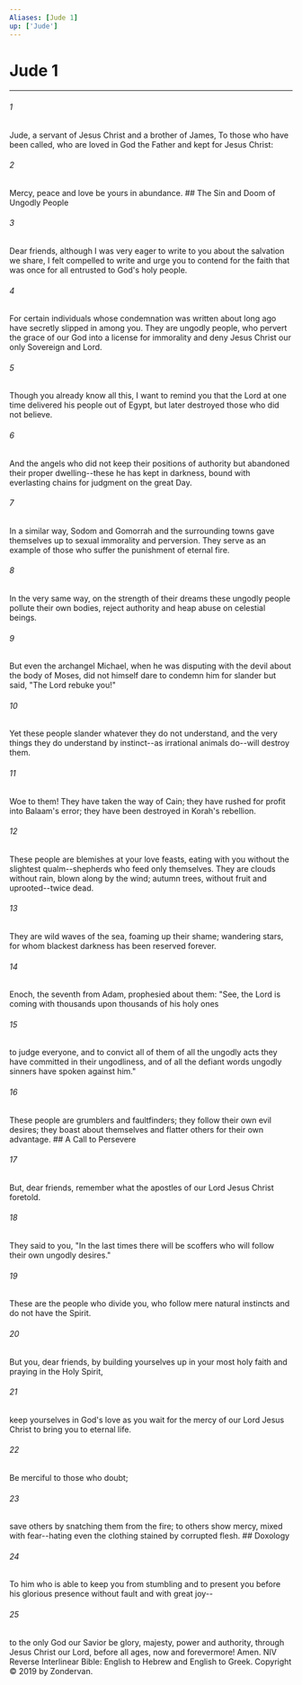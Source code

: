 ```yaml
---
Aliases: [Jude 1]
up: ['Jude']
---
```

# Jude 1

***


###### 1 
Jude, a servant of Jesus Christ and a brother of James, To those who have been called, who are loved in God the Father and kept for Jesus Christ: 

###### 2 
Mercy, peace and love be yours in abundance. ## The Sin and Doom of Ungodly People 

###### 3 
Dear friends, although I was very eager to write to you about the salvation we share, I felt compelled to write and urge you to contend for the faith that was once for all entrusted to God's holy people. 

###### 4 
For certain individuals whose condemnation was written about long ago have secretly slipped in among you. They are ungodly people, who pervert the grace of our God into a license for immorality and deny Jesus Christ our only Sovereign and Lord. 

###### 5 
Though you already know all this, I want to remind you that the Lord at one time delivered his people out of Egypt, but later destroyed those who did not believe. 

###### 6 
And the angels who did not keep their positions of authority but abandoned their proper dwelling--these he has kept in darkness, bound with everlasting chains for judgment on the great Day. 

###### 7 
In a similar way, Sodom and Gomorrah and the surrounding towns gave themselves up to sexual immorality and perversion. They serve as an example of those who suffer the punishment of eternal fire. 

###### 8 
In the very same way, on the strength of their dreams these ungodly people pollute their own bodies, reject authority and heap abuse on celestial beings. 

###### 9 
But even the archangel Michael, when he was disputing with the devil about the body of Moses, did not himself dare to condemn him for slander but said, "The Lord rebuke you!" 

###### 10 
Yet these people slander whatever they do not understand, and the very things they do understand by instinct--as irrational animals do--will destroy them. 

###### 11 
Woe to them! They have taken the way of Cain; they have rushed for profit into Balaam's error; they have been destroyed in Korah's rebellion. 

###### 12 
These people are blemishes at your love feasts, eating with you without the slightest qualm--shepherds who feed only themselves. They are clouds without rain, blown along by the wind; autumn trees, without fruit and uprooted--twice dead. 

###### 13 
They are wild waves of the sea, foaming up their shame; wandering stars, for whom blackest darkness has been reserved forever. 

###### 14 
Enoch, the seventh from Adam, prophesied about them: "See, the Lord is coming with thousands upon thousands of his holy ones 

###### 15 
to judge everyone, and to convict all of them of all the ungodly acts they have committed in their ungodliness, and of all the defiant words ungodly sinners have spoken against him." 

###### 16 
These people are grumblers and faultfinders; they follow their own evil desires; they boast about themselves and flatter others for their own advantage. ## A Call to Persevere 

###### 17 
But, dear friends, remember what the apostles of our Lord Jesus Christ foretold. 

###### 18 
They said to you, "In the last times there will be scoffers who will follow their own ungodly desires." 

###### 19 
These are the people who divide you, who follow mere natural instincts and do not have the Spirit. 

###### 20 
But you, dear friends, by building yourselves up in your most holy faith and praying in the Holy Spirit, 

###### 21 
keep yourselves in God's love as you wait for the mercy of our Lord Jesus Christ to bring you to eternal life. 

###### 22 
Be merciful to those who doubt; 

###### 23 
save others by snatching them from the fire; to others show mercy, mixed with fear--hating even the clothing stained by corrupted flesh. ## Doxology 

###### 24 
To him who is able to keep you from stumbling and to present you before his glorious presence without fault and with great joy-- 

###### 25 
to the only God our Savior be glory, majesty, power and authority, through Jesus Christ our Lord, before all ages, now and forevermore! Amen. NIV Reverse Interlinear Bible: English to Hebrew and English to Greek. Copyright © 2019 by Zondervan.
